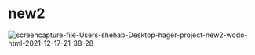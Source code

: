 # new2
![screencapture-file-Users-shehab-Desktop-hager-project-new2-wodo-html-2021-12-17-21_38_28](https://user-images.githubusercontent.com/72953453/146598870-c4894809-9495-4f73-a1b4-5f44d68183fa.png)
